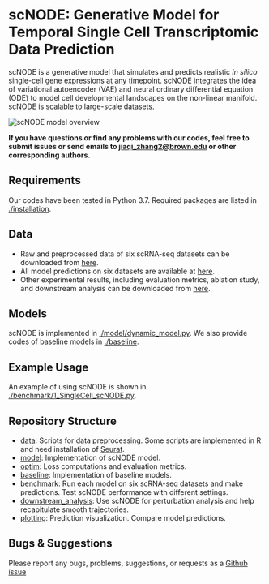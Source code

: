# scNODE: Generative Model for Temporal Single Cell Transcriptomic Data Prediction

scNODE is a generative model that simulates and predicts realistic *in silico* single-cell gene expressions at any timepoint. scNODE integrates the idea of variational autoencoder (VAE) and neural ordinary differential equation (ODE) to model cell developmental landscapes on the non-linear manifold. scNODE is scalable to large-scale datasets.

![scNODE model overview](https://github.com/rsinghlab/scNODE/blob/main/model_illustration.jpg?raw=true)

**If you have questions or find any problems with our codes, feel free to submit issues or send emails to jiaqi_zhang2@brown.edu or other corresponding authors.**



## Requirements

Our codes have been tested in Python 3.7. Required packages are listed in [./installation](./installation).

## Data

- Raw and preprocessed data of six scRNA-seq datasets can be downloaded from [here](https://figshare.com/articles/dataset/Raw_and_processed_data_of_six_scRNA-seq_datasets_/24493369).
- All model predictions on six datasets are available at [here](https://figshare.com/articles/dataset/Model_predictions_/24493732).
- Other experimental results, including evaluation metrics, ablation study, and downstream analysis can be downloaded from [here](https://figshare.com/articles/dataset/Other_experiment_results_/24493459).



## Models

scNODE is implemented in [./model/dynamic_model.py](./model/dynamic_model.py). We also provide codes of baseline models in [./baseline](./baseline).


## Example Usage

An example of using scNODE is shown in [./benchmark/1_SingleCell_scNODE.py](./benchmark/1_SingleCell_scNODE.py).


## Repository Structure

- [data](./data): Scripts for data preprocessing. Some scripts are implemented in R and need installation of [Seurat](https://satijalab.org/seurat/).
- [model](./model): Implementation of scNODE model.
- [optim](./optim): Loss computations and evaluation metrics.
- [baseline](./baseline): Implementation of baseline models.
- [benchmark](./benchmark): Run each model on six scRNA-seq datasets and make predictions. Test scNODE performance with different settings.
- [downstream_analysis](./downstream_analysis): Use scNODE for perturbation analysis and help recapitulate smooth trajectories.
- [plotting](./plotting): Prediction visualization. Compare model predictions.



## Bugs & Suggestions

Please report any bugs, problems, suggestions, or requests as a [Github issue](https://github.com/rsinghlab/scNODE/issues)
